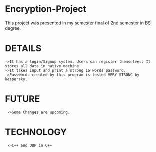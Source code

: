 # Encryption-Project
This project was presented in my semester final of 2nd semester in BS degree.

# DETAILS
    ->It has a login/Signup system. Users can register themselves. It stores all data in native machine.
    ->It takes input and print a strong 16 words password. 
    ->Passwords created by this program is tested VERY STRONG by kespersky.
    
# FUTURE
     ->Some Changes are upcoming.
# TECHNOLOGY
     ->C++ and OOP in C++
